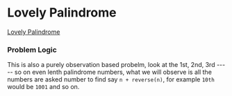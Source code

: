 # Lovely Palindrome
[Lovely Palindrome](https://codeforces.com/contest/688/problem/B)

### Problem Logic
This is also a purely observation based probelm, look at the 1st, 2nd, 3rd ----- so on even lenth palindrome numbers, what we will observe is all the numbers are asked number to find say `n + reverse(n)`, for example `10th` would be `1001` and so on.